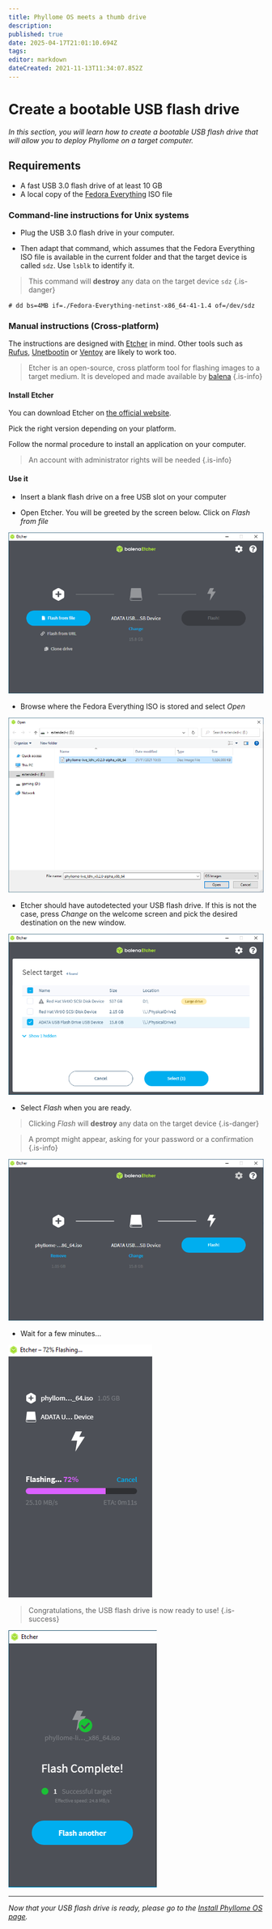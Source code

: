 ```yaml
---
title: Phyllome OS meets a thumb drive
description: 
published: true
date: 2025-04-17T21:01:10.694Z
tags: 
editor: markdown
dateCreated: 2021-11-13T11:34:07.852Z
---
```


# Create a bootable USB flash drive

*In this section, you will learn how to create a bootable USB flash drive that will allow you to deploy Phyllome on a target computer.*

## Requirements

- A fast USB 3.0 flash drive of at least 10 GB
- A local copy of the [Fedora Everything](https://fedoraproject.org/everything/download/) ISO file

### Command-line instructions for Unix systems

- Plug the USB 3.0 flash drive in your computer.

- Then adapt that command, which assumes that the Fedora Everything ISO file is available in the current folder and that the target device is called `sdz`. Use `lsblk` to identify it.

> This command will **destroy** any data on the target device `sdz`
{.is-danger}

```
# dd bs=4MB if=./Fedora-Everything-netinst-x86_64-41-1.4 of=/dev/sdz
```

### Manual instructions (Cross-platform)

The instructions are designed with [Etcher](https://etcher.balena.io/) in mind. Other tools such as [Rufus](https://rufus.ie/en/), [Unetbootin](https://unetbootin.github.io/) or [Ventoy](https://www.ventoy.net/en/index.html) are likely to work too.  

> Etcher is an open-source, cross platform tool for flashing images to a target medium. It is developed and made available by [balena](https://www.balena.io/)
{.is-info}

#### Install Etcher

You can download Etcher on [the official website](https://www.balena.io/etcher/).

Pick the right version depending on your platform.

Follow the normal procedure to install an application on your computer.

> An account with administrator rights will be needed
{.is-info}

#### Use it

* Insert a blank flash drive on a free USB slot on your computer

* Open Etcher. You will be greeted by the screen below. Click on *Flash from file*

![capture-balenaetcher-1.png](/assets/balena-etcher/capture-balenaetcher-1.png)

* Browse where the Fedora Everything ISO is stored and select *Open*

![capture-balenaetcher-2.png](/assets/balena-etcher/capture-balenaetcher-2.png)

* Etcher should have autodetected your USB flash drive. If this is not the case, press *Change* on the welcome screen and pick the desired destination on the new window.

![capture-balenaetcher-3.png](/assets/balena-etcher/capture-balenaetcher-3.png)

* Select *Flash* when you are ready.

> Clicking *Flash* will **destroy** any data on the target device
{.is-danger}

> A prompt might appear, asking for your password or a confirmation
{.is-info}

![capture-balenaetcher-4.png](/assets/balena-etcher/capture-balenaetcher-4.png)

* Wait for a few minutes...

![capture-balenaetcher-5.png](/assets/balena-etcher/capture-balenaetcher-5.png)

> Congratulations, the USB flash drive is now ready to use!
{.is-success}

![capture-balenaetcher-6.png](/assets/balena-etcher/capture-balenaetcher-6.png)

---

*Now that your USB flash drive is ready, please go to the [Install Phyllome OS page](https://wiki.phyllo.me/deploy/install).*